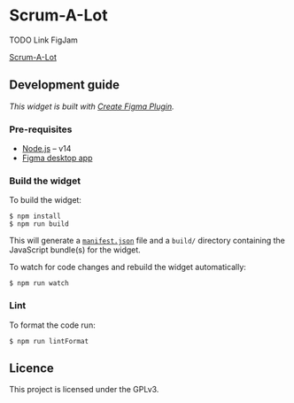 # Scrum-A-Lot

TODO Link FigJam

[Scrum-A-Lot](https://scrumalot.team/)

## Development guide

*This widget is built with [Create Figma Plugin](https://yuanqing.github.io/create-figma-plugin/).*

### Pre-requisites

- [Node.js](https://nodejs.org) – v14
- [Figma desktop app](https://figma.com/downloads/)

### Build the widget

To build the widget:

```
$ npm install
$ npm run build
```

This will generate a [`manifest.json`](https://figma.com/widget-docs/manifest/) file and a `build/` directory containing the JavaScript bundle(s) for the widget.

To watch for code changes and rebuild the widget automatically:

```
$ npm run watch
```

### Lint

To format the code run:

```
$ npm run lintFormat
```

## Licence

This project is licensed under the GPLv3.
